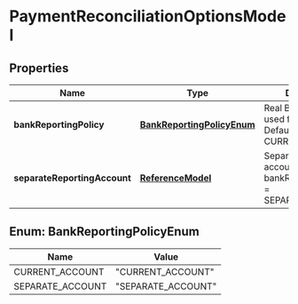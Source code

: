
# PaymentReconciliationOptionsModel

## Properties
Name | Type | Description | Notes
------------ | ------------- | ------------- | -------------
**bankReportingPolicy** | [**BankReportingPolicyEnum**](#BankReportingPolicyEnum) | Real Bank account used for Checks. Default &#x3D; CURRENT_ACCOUNT |  [optional]
**separateReportingAccount** | [**ReferenceModel**](ReferenceModel.md) | Separate bank account. Required if bankReportingPolicy &#x3D; SEPARATE_ACCOUNT | 


<a name="BankReportingPolicyEnum"></a>
## Enum: BankReportingPolicyEnum
Name | Value
---- | -----
CURRENT_ACCOUNT | &quot;CURRENT_ACCOUNT&quot;
SEPARATE_ACCOUNT | &quot;SEPARATE_ACCOUNT&quot;



